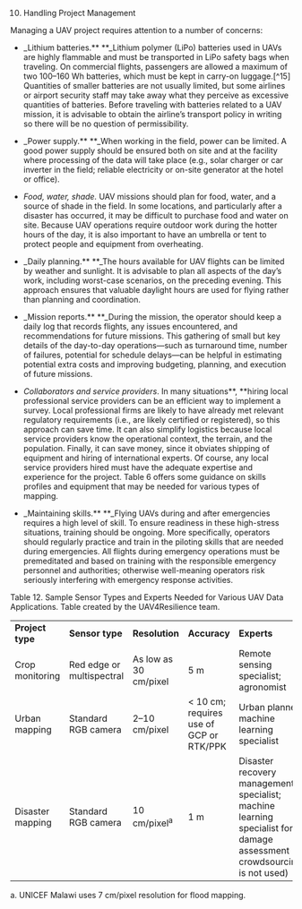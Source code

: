 10. Handling Project Management

Managing a UAV project requires attention to a number of concerns:



*   _Lithium batteries.** **_Lithium polymer (LiPo) batteries used in UAVs are highly flammable and must be transported in LiPo safety bags when traveling. On commercial flights, passengers are allowed a maximum of two 100–160 Wh batteries, which must be kept in carry-on luggage.[^15] Quantities of smaller batteries are not usually limited, but some airlines or airport security staff may take away what they perceive as excessive quantities of batteries. Before traveling with batteries related to a UAV mission, it is advisable to obtain the airline’s transport policy in writing so there will be no question of permissibility. 


*   _Power supply.** **_When working in the field, power can be limited. A good power supply should be ensured both on site and at the facility where processing of the data will take place (e.g., solar charger or car inverter in the field; reliable electricity or on-site generator at the hotel or office). 
*   _Food, water, shade._ UAV missions should plan for food, water, and a source of shade in the field. In some locations, and particularly after a disaster has occurred, it may be difficult to purchase food and water on site. Because UAV operations require outdoor work during the hotter hours of the day, it is also important to have an umbrella or tent to protect people and equipment from overheating. 
*   _Daily planning.** **_The hours available for UAV flights can be limited by weather and sunlight. It is advisable to plan all aspects of the day’s work, including worst-case scenarios, on the preceding evening. This approach ensures that valuable daylight hours are used for flying rather than planning and coordination. 
*   _Mission reports.** **_During the mission, the operator should keep a daily log that records flights, any issues encountered, and recommendations for future missions. This gathering of small but key details of the day-to-day operations—such as turnaround time, number of failures, potential for schedule delays—can be helpful in estimating potential extra costs and improving budgeting, planning, and execution of future missions. 
*   _Collaborators and service providers_. In many situations**, **hiring local professional service providers can be an efficient way to implement a survey. Local professional firms are likely to have already met relevant regulatory requirements (i.e., are likely certified or registered), so this approach can save time. It can also simplify logistics because local service providers know the operational context, the terrain, and the population. Finally, it can save money, since it obviates shipping of equipment and hiring of international experts. Of course, any local service providers hired must have the adequate expertise and experience for the project. Table 6 offers some guidance on skills profiles and equipment that may be needed for various types of mapping. 
*   _Maintaining skills.** **_Flying UAVs during and after emergencies requires a high level of skill.  To ensure readiness in these high-stress situations, training should be ongoing. More specifically, operators should regularly practice and train in the piloting skills that are needed during emergencies. All flights during emergency operations must be premeditated and based on training with the responsible emergency personnel and authorities; otherwise well-meaning operators risk seriously interfering with emergency response activities.  



Table 12. Sample Sensor Types and Experts Needed for Various UAV Data Applications. Table created by the UAV4Resilience team.


<table>
  <tr>
   <td><strong>Project type</strong>
   </td>
   <td><strong>Sensor type</strong>
   </td>
   <td><strong>Resolution</strong>
   </td>
   <td><strong>Accuracy</strong>
   </td>
   <td><strong>Experts</strong>
   </td>
  </tr>
  <tr>
   <td>Crop monitoring
   </td>
   <td>Red edge or multispectral
   </td>
   <td>As low as 30 cm/pixel
   </td>
   <td>5 m
   </td>
   <td>Remote sensing specialist; agronomist
   </td>
  </tr>
  <tr>
   <td>Urban mapping
   </td>
   <td>Standard RGB camera
   </td>
   <td>2–10 cm/pixel
   </td>
   <td>< 10 cm; requires use of GCP or RTK/PPK 
   </td>
   <td>Urban planner; machine learning specialist
   </td>
  </tr>
  <tr>
   <td>Disaster mapping
   </td>
   <td>Standard RGB camera
   </td>
   <td>10 cm/pixel<sup>a</sup>
   </td>
   <td>1 m
   </td>
   <td>Disaster recovery management specialist; machine learning specialist for damage assessment (if crowdsourcing is not used)
   </td>
  </tr>
</table>


a. <sup> </sup>UNICEF Malawi uses 7 cm/pixel resolution for flood mapping. 